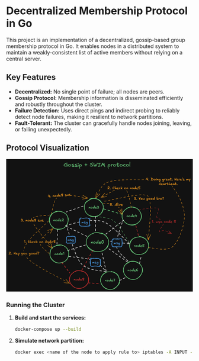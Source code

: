 # Decentralized Membership Protocol in Go

This project is an implementation of a decentralized, gossip-based group membership protocol in Go. It enables nodes in a distributed system to maintain a weakly-consistent list of active members without relying on a central server.

## Key Features

- **Decentralized:** No single point of failure; all nodes are peers.
- **Gossip Protocol:** Membership information is disseminated efficiently and robustly throughout the cluster.
- **Failure Detection:** Uses direct pings and indirect probing to reliably detect node failures, making it resilient to network partitions.
- **Fault-Tolerant:** The cluster can gracefully handle nodes joining, leaving, or failing unexpectedly.

## Protocol Visualization

![Gossip and Failure Detection](./gossip-swim-diagram.png)

### Running the Cluster

1.  **Build and start the services:**
    ```bash
    docker-compose up --build
    ```
2.  **Simulate network partition:**
    ```bash
    docker exec <name of the node to apply rule to> iptables -A INPUT -s <IP addr of the node to drop packets of> -j DROP
    ```

